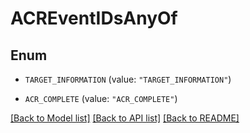 # ACREventIDsAnyOf

## Enum


* `TARGET_INFORMATION` (value: `"TARGET_INFORMATION"`)

* `ACR_COMPLETE` (value: `"ACR_COMPLETE"`)


[[Back to Model list]](../README.md#documentation-for-models) [[Back to API list]](../README.md#documentation-for-api-endpoints) [[Back to README]](../README.md)


